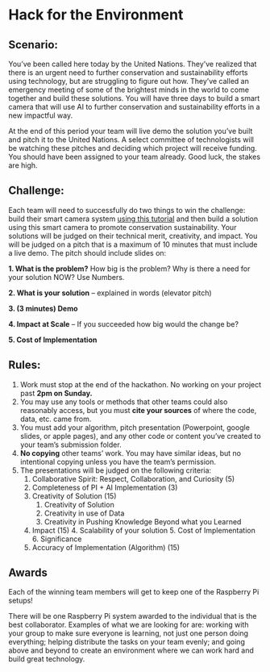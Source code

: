 # Hack for the Environment

## Scenario:


You’ve been called here today by the United Nations. They’ve realized that there is an urgent need to further conservation and sustainability efforts using technology, but are struggling to figure out how. They’ve called an emergency meeting of some of the brightest minds in the world to come together and build these solutions. You will have three days to build a smart camera that will use AI to further conservation and sustainability efforts in a new impactful way.

At the end of this period your team will live demo the solution you’ve built and pitch it to the United Nations. A select committee of technologists will be watching these pitches and deciding which project will receive funding. You should have been assigned to your team already. Good luck, the stakes are high.

## Challenge:

Each team will need to successfully do two things to win the challenge: build their smart camera system [using this tutorial](https://docs.google.com/document/d/1QWyySi4Fz543bMFVJEPKA5uvKi3_zRqeX4Uf5NCq7pM/edit?usp=sharing) and then build a solution using this smart camera to promote conservation sustainability. Your solutions will be judged on their technical merit, creativity, and impact. You will be judged on a pitch that is a maximum of 10 minutes that must include a live demo. The pitch should include slides on:

​​**1. What is the problem?** How big is the problem? Why is there a need for your solution NOW? Use Numbers.

**2. What is your solution** – explained in words (elevator pitch)

**3. (3 minutes) Demo**

**4. Impact at Scale** – If you succeeded how big would the change be?

**5. Cost of Implementation**


## Rules:



1. Work must stop at the end of the hackathon. No working on your project past **2pm on Sunday.**
2. You may use any tools or methods that other teams could also reasonably access, but you must **cite your sources** of where the code, data, etc. came from.
3. You must add your algorithm, pitch presentation (Powerpoint, google slides, or apple pages), and any other code or content you’ve created to your team’s submission folder.
4. **No copying** other teams’ work. You may have similar ideas, but no intentional copying unless you have the team’s permission.
5. The presentations will be judged on the following criteria:
    1. Collaborative Spirit: Respect, Collaboration, and Curiosity (5)
    2. Completeness of PI + AI Implementation (3)
    3. Creativity of Solution (15)
        1. Creativity of Solution
        2. Creativity in use of Data
        3. Creativity in Pushing Knowledge Beyond what you Learned
    4. Impact (15)
        4. Scalability of your solution
        5. Cost of Implementation
        6. Significance
    5. Accuracy of Implementation (Algorithm) (15)

## Awards

Each of the winning team members will get to keep one of the Raspberry Pi setups!

There will be one Raspberry Pi system awarded to the individual that is the best collaborator. Examples of what we are looking for are: working with your group to make sure everyone is learning, not just one person doing everything; helping distribute the tasks on your team evenly; and going above and beyond to create an environment where we can work hard and build great technology.
